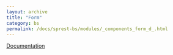 ```yaml
---
layout: archive
title: "Form"
category: bs
permalink: /docs/sprest-bs/modules/_components_form_d_.html
---
```

[Documentation](https://getbootstrap.com/docs/4.4/components/forms)